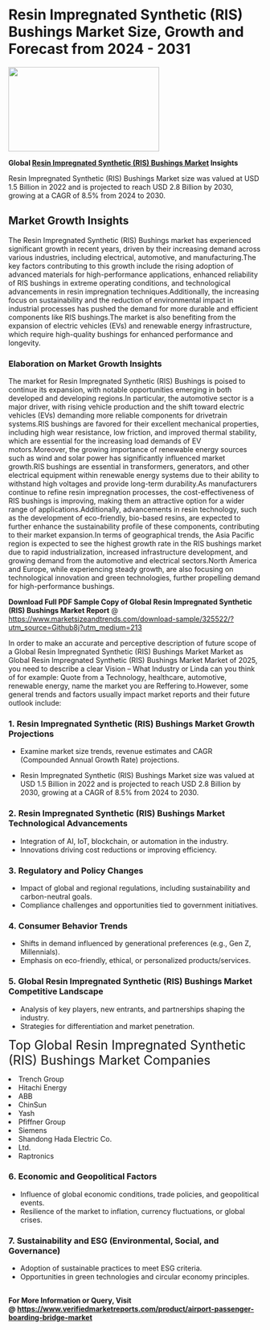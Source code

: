 <H1>Resin Impregnated Synthetic (RIS) Bushings Market Size, Growth and Forecast from 2024 - 2031</H1><img class="aligncenter size-medium wp-image-584254" src="https://thirdeyenews.in/wp-content/uploads/2024/09/Global-Market-Research-300x168.jpeg" alt="" width="300" height="168" /><p><strong>Global&nbsp;<a href="https://www.marketsizeandtrends.com/download-sample/325522/?utm_source=Github8j?utm_medium=213">Resin Impregnated Synthetic (RIS) Bushings Market</a> Insights</strong></p><p>Resin Impregnated Synthetic (RIS) Bushings Market size was valued at USD 1.5 Billion in 2022 and is projected to reach USD 2.8 Billion by 2030, growing at a CAGR of 8.5% from 2024 to 2030.</p><p><h2>Market Growth Insights</h2> The Resin Impregnated Synthetic (RIS) Bushings market has experienced significant growth in recent years, driven by their increasing demand across various industries, including electrical, automotive, and manufacturing.The key factors contributing to this growth include the rising adoption of advanced materials for high-performance applications, enhanced reliability of RIS bushings in extreme operating conditions, and technological advancements in resin impregnation techniques.Additionally, the increasing focus on sustainability and the reduction of environmental impact in industrial processes has pushed the demand for more durable and efficient components like RIS bushings.The market is also benefiting from the expansion of electric vehicles (EVs) and renewable energy infrastructure, which require high-quality bushings for enhanced performance and longevity. <h3>Elaboration on Market Growth Insights</h3> The market for Resin Impregnated Synthetic (RIS) Bushings is poised to continue its expansion, with notable opportunities emerging in both developed and developing regions.In particular, the automotive sector is a major driver, with rising vehicle production and the shift toward electric vehicles (EVs) demanding more reliable components for drivetrain systems.RIS bushings are favored for their excellent mechanical properties, including high wear resistance, low friction, and improved thermal stability, which are essential for the increasing load demands of EV motors.Moreover, the growing importance of renewable energy sources such as wind and solar power has significantly influenced market growth.RIS bushings are essential in transformers, generators, and other electrical equipment within renewable energy systems due to their ability to withstand high voltages and provide long-term durability.As manufacturers continue to refine resin impregnation processes, the cost-effectiveness of RIS bushings is improving, making them an attractive option for a wider range of applications.Additionally, advancements in resin technology, such as the development of eco-friendly, bio-based resins, are expected to further enhance the sustainability profile of these components, contributing to their market expansion.In terms of geographical trends, the Asia Pacific region is expected to see the highest growth rate in the RIS bushings market due to rapid industrialization, increased infrastructure development, and growing demand from the automotive and electrical sectors.North America and Europe, while experiencing steady growth, are also focusing on technological innovation and green technologies, further propelling demand for high-performance bushings.</p><p><span class=""><strong>Download Full PDF Sample Copy of Global Resin Impregnated Synthetic (RIS) Bushings Market Report</strong> @ <a href="https://www.marketsizeandtrends.com/download-sample/325522/?utm_source=Github8j?utm_medium=213" target="_blank">https://www.marketsizeandtrends.com/download-sample/325522/?utm_source=Github8j?utm_medium=213</a></span></p><p>In order to make an accurate and perceptive description of future scope of a Global&nbsp;Resin Impregnated Synthetic (RIS) Bushings Market Market as Global&nbsp;Resin Impregnated Synthetic (RIS) Bushings Market Market of 2025, you need to describe a clear Vision &ndash; What Industry or Linda can you think of for example: Quote from a Technology, healthcare, automotive, renewable energy, name the market you are Reffering to.However, some general trends and factors usually impact market reports and their future outlook include:</p><h3>1.&nbsp;<strong>Resin Impregnated Synthetic (RIS) Bushings Market Growth Projections</strong></h3><ul><li>Examine market size trends, revenue estimates and CAGR (Compounded Annual Growth Rate) projections.</li><li><p>Resin Impregnated Synthetic (RIS) Bushings Market size was valued at USD 1.5 Billion in 2022 and is projected to reach USD 2.8 Billion by 2030, growing at a CAGR of 8.5% from 2024 to 2030.</p></li></ul><h3>2.&nbsp;<strong>Resin Impregnated Synthetic (RIS) Bushings Market Technological Advancements</strong></h3><ul><li>Integration of AI, IoT, blockchain, or automation in the industry.</li><li>Innovations driving cost reductions or improving efficiency.</li></ul><h3>3.&nbsp;<strong>Regulatory and Policy Changes</strong></h3><ul><li>Impact of global and regional regulations, including sustainability and carbon-neutral goals.</li><li>Compliance challenges and opportunities tied to government initiatives.</li></ul><h3>4.&nbsp;<strong>Consumer Behavior Trends</strong></h3><ul><li>Shifts in demand influenced by generational preferences (e.g., Gen Z, Millennials).</li><li>Emphasis on eco-friendly, ethical, or personalized products/services.</li></ul><h3>5.&nbsp;<strong>Global Resin Impregnated Synthetic (RIS) Bushings Market Competitive Landscape</strong></h3><ul><li>Analysis of key players, new entrants, and partnerships shaping the industry.</li><li>Strategies for differentiation and market penetration.</li></ul><p data-pm-slice="1 1 []"><span style="color: inherit; font-family: inherit; font-size: 25px;">Top Global Resin Impregnated Synthetic (RIS) Bushings Market Companies</span></p><div class="" data-test-id=""><p><li>Trench Group</li><li> Hitachi Energy</li><li> ABB</li><li> ChinSun</li><li> Yash</li><li> Pfiffner Group</li><li> Siemens</li><li> Shandong Hada Electric Co.</li><li> Ltd.</li><li> Raptronics</li></p></div><h3>6.&nbsp;<strong>Economic and Geopolitical Factors</strong></h3><ul><li>Influence of global economic conditions, trade policies, and geopolitical events.</li><li>Resilience of the market to inflation, currency fluctuations, or global crises.</li></ul><h3>7.&nbsp;<strong>Sustainability and ESG (Environmental, Social, and Governance)</strong></h3><ul><li>Adoption of sustainable practices to meet ESG criteria.</li><li>Opportunities in green technologies and circular economy principles.</li></ul><h2><strong style="font-size: 14px;">For More Information or Query, Visit @&nbsp;</strong><a style="background-color: #ffffff; font-size: 14px;" href="https://www.marketsizeandtrends.com/report/resin-impregnated-synthetic-ris-bushings-market/" target="_blank">https://www.verifiedmarketreports.com/product/airport-passenger-boarding-bridge-market</a></h2>